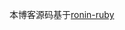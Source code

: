 本博客源码基于[ronin-ruby][1]

[1]: https://github.com/ronin-ruby/ronin-ruby.github.io
[Markdown]: http://en.wikipedia.org/wiki/Markdown
[syntax]: http://daringfireball.net/projects/markdown/basics

[jekyll]: https://github.com/mojombo/jekyll#readme
[rdiscount]: https://github.com/rtomayko/rdiscount#readme
